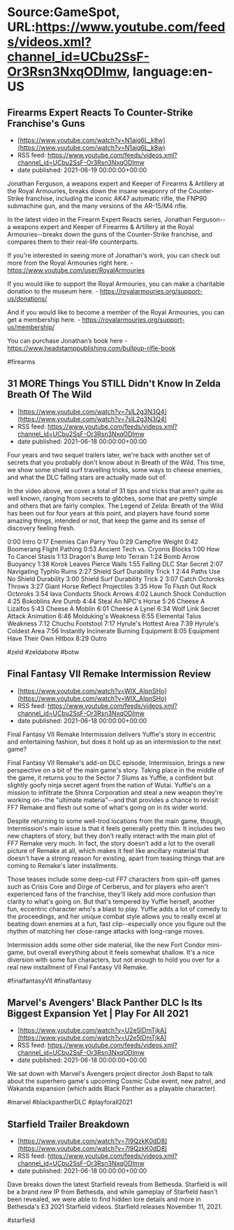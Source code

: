 # Source:GameSpot, URL:https://www.youtube.com/feeds/videos.xml?channel_id=UCbu2SsF-Or3Rsn3NxqODImw, language:en-US

## Firearms Expert Reacts To Counter-Strike Franchise's Guns
 - [https://www.youtube.com/watch?v=N1ajq6L_k8w](https://www.youtube.com/watch?v=N1ajq6L_k8w)
 - RSS feed: https://www.youtube.com/feeds/videos.xml?channel_id=UCbu2SsF-Or3Rsn3NxqODImw
 - date published: 2021-06-19 00:00:00+00:00

Jonathan Ferguson, a weapons expert and Keeper of Firearms & Artillery at the Royal Armouries, breaks down the insane weaponry of the Counter-Strike franchise, including the iconic AK47 automatic rifle, the FNP90 submachine gun, and the many versions of the AR-15/M4 rifle.

In the latest video in the Firearm Expert Reacts series, Jonathan Ferguson--a weapons expert and Keeper of Firearms & Artillery at the Royal Armouries--breaks down the guns of the Counter-Strike franchise, and compares them to their real-life counterparts.

If you're interested in seeing more of Jonathan's work, you can check out more from the Royal Armouries right here. - https://www.youtube.com/user/RoyalArmouries

If you would like to support the Royal Armouries, you can make a charitable donation to the museum here. - https://royalarmouries.org/support-us/donations/

And if you would like to become a member of the Royal Armouries, you can get a membership here. - https://royalarmouries.org/support-us/membership/

You can purchase Jonathan’s book here - https://www.headstamppublishing.com/bullpup-rifle-book

#firearms

## 31 MORE Things You STILL Didn't Know In Zelda Breath Of The Wild
 - [https://www.youtube.com/watch?v=7slL2g3N3Q4](https://www.youtube.com/watch?v=7slL2g3N3Q4)
 - RSS feed: https://www.youtube.com/feeds/videos.xml?channel_id=UCbu2SsF-Or3Rsn3NxqODImw
 - date published: 2021-06-18 00:00:00+00:00

Four years and two sequel trailers later, we're back with another set of secrets that you probably don't know about in Breath of the Wild. This time, we show some shield surf travelling tricks, some ways to cheese enemies, and what the DLC falling stars are actually made out of.

In the video above, we cover a total of 31 tips and tricks that aren’t quite as well known, ranging from secrets to glitches, some that are pretty simple and others that are fairly complex. The Legend of Zelda: Breath of the Wild has been out for four years at this point, and players have found some amazing things, intended or not, that keep the game and its sense of discovery feeling fresh.

0:00 Intro
0:17 Enemies Can Parry You
0:29 Campfire Weight
0:42 Boomerang Flight Pathing
0:53 Ancient Tech vs. Cryonis Blocks
1:00 How To Cancel Stasis
1:13 Dragon's Bump Into Terrain
1:24 Bomb Arrow Buoyancy
1:38 Korok Leaves Pierce Walls
1:55 Falling DLC Star Secret
2:07 Navigating Typhlo Ruins
2:27 Shield Surf Durability Trick 1
2:44 Paths Use No Shield Durability
3:00 Shield Surf Durability Trick 2
3:07 Catch Octoroks Throws
3:27 Giant Horse Reflect Projectiles
3:35 How To Flush Out Rock Octoroks
3:54 lava Conducts Shock Arrows
4:02 Launch Shock Conduction
4:25 Bokoblins Are Dumb
4:44 Steal An NPC's Horse
5:26 Cheese A Lizalfos
5:43 Cheese A Moblin
6:01 Cheese A Lynel
6:34 Wolf Link Secret Attack Animation
6:46 Molduking's Weakness
6:55 Elemental Talus Weakness
7:12 Chuchu Footstool
7:17 Hyrule's Hottest Area
7:39 Hyrule's Coldest Area
7:56 Instantly Incinerate Burning Equipment
8:05 Equipment Have Their Own Hitbox
8:29 Outro

#zeld #zeldabotw #botw

## Final Fantasy VII Remake Intermission Review
 - [https://www.youtube.com/watch?v=WIX_AIpnSHo](https://www.youtube.com/watch?v=WIX_AIpnSHo)
 - RSS feed: https://www.youtube.com/feeds/videos.xml?channel_id=UCbu2SsF-Or3Rsn3NxqODImw
 - date published: 2021-06-18 00:00:00+00:00

Final Fantasy VII Remake Intermission delivers Yuffie's story in eccentric and entertaining fashion, but does it hold up as an intermission to the next game?

Final Fantasy VII Remake's add-on DLC episode, Intermission, brings a new perspective on a bit of the main game's story. Taking place in the middle of the game, it returns you to the Sector 7 Slums as Yuffie, a confident but slightly goofy ninja secret agent from the nation of Wutai. Yuffie's on a mission to infiltrate the Shinra Corporation and steal a new weapon they're working on--the "ultimate materia"--and that provides a chance to revisit FF7 Remake and flesh out some of what's going on in its wider world.

Despite returning to some well-trod locations from the main game, though, Intermission's main issue is that it feels generally pretty thin. It includes two new chapters of story, but they don't really interact with the main plot of FF7 Remake very much. In fact, the story doesn't add a lot to the overall picture of Remake at all, which makes it feel like ancillary material that doesn't have a strong reason for existing, apart from teasing things that are coming to Remake's later installments.

Those teases include some deep-cut FF7 characters from spin-off games such as Crisis Core and Dirge of Cerberus, and for players who aren't experienced fans of the franchise, they'll likely add more confusion than clarity to what's going on. But that's tempered by Yuffie herself, another fun, eccentric character who's a blast to play. Yuffie adds a lot of comedy to the proceedings, and her unique combat style allows you to really excel at beating down enemies at a fun, fast clip--especially once you figure out the rhythm of matching her close-range attacks with long-range moves.

Intermission adds some other side material, like the new Fort Condor mini-game, but overall everything about it feels somewhat shallow. It's a nice diversion with some fun characters, but not enough to hold you over for a real new installment of Final Fantasy VII Remake.

#finalfantasyVII #finalfantasy

## Marvel's Avengers' Black Panther DLC Is Its Biggest Expansion Yet | Play For All 2021
 - [https://www.youtube.com/watch?v=U2e5IDmTjkA](https://www.youtube.com/watch?v=U2e5IDmTjkA)
 - RSS feed: https://www.youtube.com/feeds/videos.xml?channel_id=UCbu2SsF-Or3Rsn3NxqODImw
 - date published: 2021-06-18 00:00:00+00:00

We sat down with Marvel's Avengers project director Josh Bapst to talk about the superhero game's upcoming Cosmic Cube event, new patrol, and Wakanda expansion (which adds Black Panther as a playable character).

#marvel #blackpantherDLC #playforall2021

## Starfield Trailer Breakdown
 - [https://www.youtube.com/watch?v=7l9QzkK0dD8](https://www.youtube.com/watch?v=7l9QzkK0dD8)
 - RSS feed: https://www.youtube.com/feeds/videos.xml?channel_id=UCbu2SsF-Or3Rsn3NxqODImw
 - date published: 2021-06-18 00:00:00+00:00

Dave breaks down the latest Starfield reveals from Bethesda. Starfield is will be a brand new IP from Bethesda, and while gameplay of Starfield hasn't been revealed, we were able to find hidden lore details and more in Bethesda's E3 2021 Starfield videos. Starfield releases November 11, 2021.

#starfield

